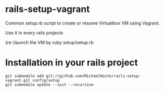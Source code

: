 rails-setup-vagrant
===================

Common setup.rb script to create or resume Virtualbox VM using Vagrant.

Use it in every rails projects

(re-)launch the VM by ruby setup/setup.rb

# Installation in your rails project

    git submodule add git://github.com/MichaelHoste/rails-setup-vagrant.git config/setup
    git submodule update --init --recursive
